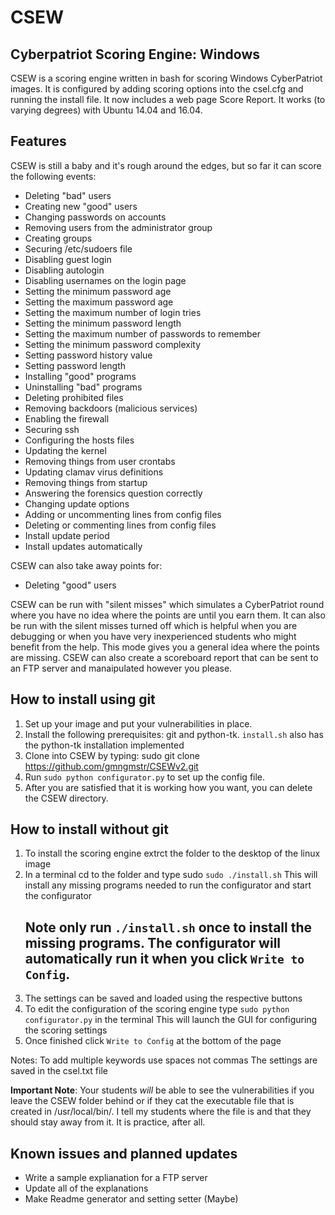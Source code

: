# CSEW
## Cyberpatriot Scoring Engine: Windows

CSEW is a scoring engine written in bash for scoring Windows CyberPatriot images. It is configured by adding scoring options into the csel.cfg and running the install file. It now includes a web page Score Report. It works (to varying degrees) with Ubuntu 14.04 and 16.04.

## Features
CSEW is still a baby and it's rough around the edges, but so far it can score the following events:
- Deleting "bad" users
- Creating new "good" users
- Changing passwords on accounts
- Removing users from the administrator group
- Creating groups
- Securing /etc/sudoers file
- Disabling guest login
- Disabling autologin
- Disabling usernames on the login page
- Setting the minimum password age
- Setting the maximum password age
- Setting the maximum number of login tries
- Setting the minimum password length
- Setting the maximum number of passwords to remember
- Setting the minimum password complexity
- Setting password history value
- Setting password length
- Installing "good" programs
- Uninstalling "bad" programs
- Deleting prohibited files
- Removing backdoors (malicious services)
- Enabling the firewall
- Securing ssh
- Configuring the hosts files
- Updating the kernel
- Removing things from user crontabs
- Updating clamav virus definitions 
- Removing things from startup
- Answering the forensics question correctly
- Changing update options
- Adding or uncommenting lines from config files
- Deleting or commenting lines from config files
- Install update period
- Install updates automatically

CSEW can also take away points for:
- Deleting "good" users

CSEW can be run with "silent misses" which simulates a CyberPatriot round where you have no idea where the points are until you earn them. It can also be run with the silent misses turned off which is helpful when you are debugging or when you have very inexperienced students who might benefit from the help. This mode gives you a general idea where the points are missing. CSEW can also create a scoreboard report that can be sent to an FTP server and manaipulated however you please.

## How to install using git
1. Set up your image and put your vulnerabilities in place.
2. Install the following prerequisites: git and python-tk.
	`install.sh` also has the python-tk installation implemented
3. Clone into CSEW by typing: sudo git clone https://github.com/gmngmstr/CSEWv2.git
4. Run `sudo python configurator.py` to set up the config file. 
6. After you are satisfied that it is working how you want, you can delete the CSEW directory.

## How to install without git
1. To install the scoring engine extrct the folder to the desktop of the linux image
2. In a terminal cd to the folder and type sudo `sudo ./install.sh`
	This will install any missing programs needed to run the configurator and start the configurator
	## Note only run `./install.sh` once to install the missing programs. The configurator will automatically run it when you click `Write to Config`.
3. The settings can be saved and loaded using the respective buttons
4. To edit the configuration of the scoring engine type `sudo python configurator.py` in the terminal
	This will launch the GUI for configuring the scoring settings
5. Once finished click `Write to Config` at the bottom of the page

Notes:
To add multiple keywords use spaces not commas
The settings are saved in the csel.txt file

**Important Note**: Your students _will_ be able to see the vulnerabilities if you leave the CSEW folder behind or if they cat the executable file that is created in /usr/local/bin/. I tell my students where the file is and that they should stay away from it. It is practice, after all.

## Known issues and planned updates
- Write a sample explianation for a FTP server
- Update all of the explanations
- Make Readme generator and setting setter (Maybe)